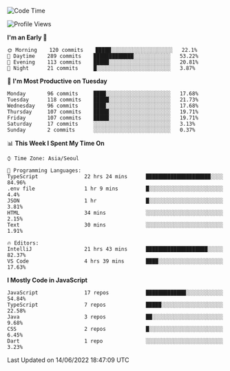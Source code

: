 <!--START_SECTION:waka-->
![Code Time](http://img.shields.io/badge/Code%20Time-0%20secs-blue)

![Profile Views](http://img.shields.io/badge/Profile%20Views-0-blue)

**I'm an Early 🐤** 

```text
🌞 Morning    120 commits    █████░░░░░░░░░░░░░░░░░░░░   22.1% 
🌆 Daytime    289 commits    █████████████░░░░░░░░░░░░   53.22% 
🌃 Evening    113 commits    █████░░░░░░░░░░░░░░░░░░░░   20.81% 
🌙 Night      21 commits     █░░░░░░░░░░░░░░░░░░░░░░░░   3.87%

```
📅 **I'm Most Productive on Tuesday** 

```text
Monday       96 commits     ████░░░░░░░░░░░░░░░░░░░░░   17.68% 
Tuesday      118 commits    █████░░░░░░░░░░░░░░░░░░░░   21.73% 
Wednesday    96 commits     ████░░░░░░░░░░░░░░░░░░░░░   17.68% 
Thursday     107 commits    █████░░░░░░░░░░░░░░░░░░░░   19.71% 
Friday       107 commits    █████░░░░░░░░░░░░░░░░░░░░   19.71% 
Saturday     17 commits     ░░░░░░░░░░░░░░░░░░░░░░░░░   3.13% 
Sunday       2 commits      ░░░░░░░░░░░░░░░░░░░░░░░░░   0.37%

```


📊 **This Week I Spent My Time On** 

```text
⌚︎ Time Zone: Asia/Seoul

💬 Programming Languages: 
TypeScript               22 hrs 24 mins      █████████████████████░░░░   84.96% 
.env file                1 hr 9 mins         █░░░░░░░░░░░░░░░░░░░░░░░░   4.4% 
JSON                     1 hr                █░░░░░░░░░░░░░░░░░░░░░░░░   3.81% 
HTML                     34 mins             ░░░░░░░░░░░░░░░░░░░░░░░░░   2.15% 
Text                     30 mins             ░░░░░░░░░░░░░░░░░░░░░░░░░   1.91%

🔥 Editors: 
IntelliJ                 21 hrs 43 mins      ████████████████████░░░░░   82.37% 
VS Code                  4 hrs 39 mins       ████░░░░░░░░░░░░░░░░░░░░░   17.63%

```

**I Mostly Code in JavaScript** 

```text
JavaScript               17 repos            █████████████░░░░░░░░░░░░   54.84% 
TypeScript               7 repos             █████░░░░░░░░░░░░░░░░░░░░   22.58% 
Java                     3 repos             ██░░░░░░░░░░░░░░░░░░░░░░░   9.68% 
CSS                      2 repos             █░░░░░░░░░░░░░░░░░░░░░░░░   6.45% 
Dart                     1 repo              ░░░░░░░░░░░░░░░░░░░░░░░░░   3.23%

```



 Last Updated on 14/06/2022 18:47:09 UTC
<!--END_SECTION:waka-->
